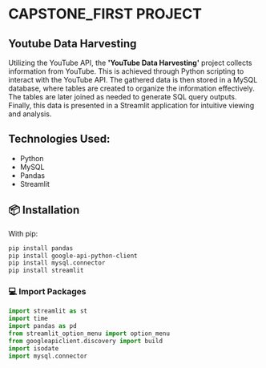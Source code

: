 # CAPSTONE_FIRST PROJECT

## Youtube Data Harvesting

Utilizing the YouTube API, the **'YouTube Data Harvesting'** project collects information from YouTube. This is achieved through Python scripting to interact with the YouTube API. The gathered data is then stored in a MySQL database, where tables are created to organize the information effectively. The tables are later joined as needed to generate SQL query outputs. Finally, this data is presented in a Streamlit application for intuitive viewing and analysis.

## **Technologies Used:**

  * Python
  * MySQL
  * Pandas
  * Streamlit

## 📦 Installation

With pip:

```bash
pip install pandas
pip install google-api-python-client
pip install mysql.connector
pip install streamlit
```

### 💻 Import Packages
```python
import streamlit as st
import time
import pandas as pd
from streamlit_option_menu import option_menu
from googleapiclient.discovery import build
import isodate
import mysql.connector
```

